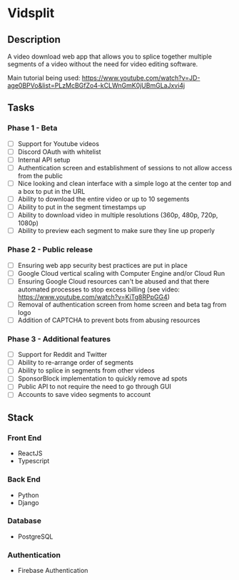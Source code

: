 # Vidsplit
## Description
A video download web app that allows you to splice together multiple segments of a video without the need for video editing software.

Main tutorial being used: https://www.youtube.com/watch?v=JD-age0BPVo&list=PLzMcBGfZo4-kCLWnGmK0jUBmGLaJxvi4j

## Tasks
### Phase 1 - Beta
- [ ] Support for Youtube videos
- [ ] Discord OAuth with whitelist
- [ ] Internal API setup
- [ ] Authentication screen and establishment of sessions to not allow access from the public
- [ ] Nice looking and clean interface with a simple logo at the center top and a box to put in the URL
- [ ] Ability to download the entire video or up to 10 segements
- [ ] Ability to put in the segment timestamps up 
- [ ] Ability to download video in multiple resolutions (360p, 480p, 720p, 1080p)
- [ ] Ability to preview each segment to make sure they line up properly

### Phase 2 - Public release
- [ ] Ensuring web app security best practices are put in place
- [ ] Google Cloud vertical scaling with Computer Engine and/or Cloud Run
- [ ] Ensuring Google Cloud resources can't be abused and that there automated processes to stop excess billing (see video: https://www.youtube.com/watch?v=KiTg8RPpGG4)
- [ ] Removal of authentication screen from home screen and beta tag from logo
- [ ] Addition of CAPTCHA to prevent bots from abusing resources

### Phase 3 - Additional features
- [ ] Support for Reddit and Twitter
- [ ] Ability to re-arrange order of segments
- [ ] Ability to splice in segments from other videos
- [ ] SponsorBlock implementation to quickly remove ad spots
- [ ] Public API to not require the need to go through GUI
- [ ] Accounts to save video segments to account

## Stack
### Front End
- ReactJS
- Typescript

### Back End
- Python
- Django

### Database
- PostgreSQL

### Authentication
- Firebase Authentication
